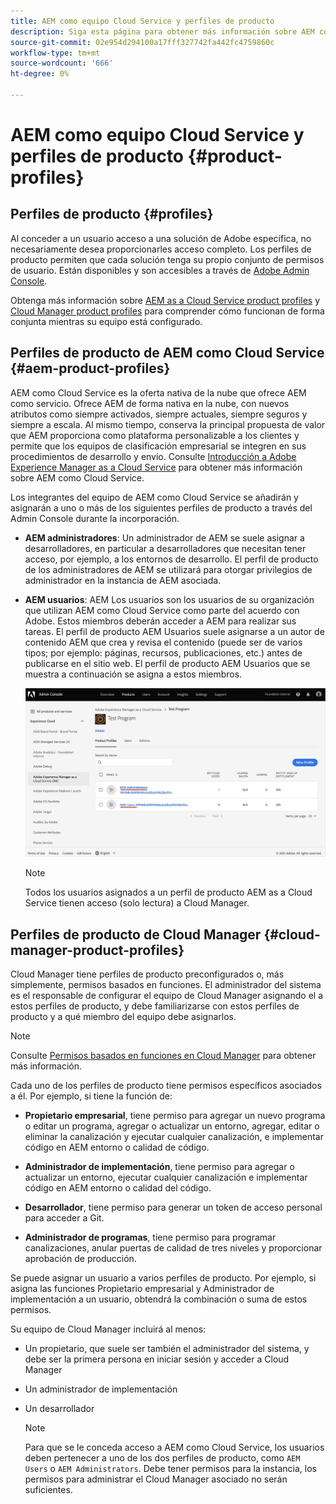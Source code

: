 ```yaml
---
title: AEM como equipo Cloud Service y perfiles de producto
description: Siga esta página para obtener más información sobre AEM como equipo Cloud Service y perfiles de producto.
source-git-commit: 02e954d294100a17fff327742fa442fc4759860c
workflow-type: tm+mt
source-wordcount: '666'
ht-degree: 0%

---
```



# AEM como equipo Cloud Service y perfiles de producto {#product-profiles}

## Perfiles de producto {#profiles}

Al conceder a un usuario acceso a una solución de Adobe específica, no necesariamente desea proporcionarles acceso completo. Los perfiles de producto permiten que cada solución tenga su propio conjunto de permisos de usuario. Están disponibles y son accesibles a través de [Adobe Admin Console](/help/onboarding/learn-concepts/admin-console.md).

Obtenga más información sobre [AEM as a Cloud Service product profiles](#aem-product-profiles) y [Cloud Manager product profiles](#cloud-manager-product-profiles) para comprender cómo funcionan de forma conjunta mientras su equipo está configurado.

## Perfiles de producto de AEM como Cloud Service {#aem-product-profiles}

AEM como Cloud Service es la oferta nativa de la nube que ofrece AEM como servicio. Ofrece AEM de forma nativa en la nube, con nuevos atributos como siempre activados, siempre actuales, siempre seguros y siempre a escala. Al mismo tiempo, conserva la principal propuesta de valor que AEM proporciona como plataforma personalizable a los clientes y permite que los equipos de clasificación empresarial se integren en sus procedimientos de desarrollo y envío. Consulte [Introducción a Adobe Experience Manager as a Cloud Service](https://experienceleague.adobe.com/docs/experience-manager-cloud-service/overview/introduction.html?lang=en) para obtener más información sobre AEM como Cloud Service.

Los integrantes del equipo de AEM como Cloud Service se añadirán y asignarán a uno o más de los siguientes perfiles de producto a través del Admin Console durante la incorporación.

* **AEM administradores**: Un administrador de AEM se suele asignar a desarrolladores, en particular a desarrolladores que necesitan tener acceso, por ejemplo, a los entornos de desarrollo. El perfil de producto de los administradores de AEM se utilizará para otorgar privilegios de administrador en la instancia de AEM asociada.

* **AEM usuarios**: AEM Los usuarios son los usuarios de su organización que utilizan AEM como Cloud Service como parte del acuerdo con Adobe. Estos miembros deberán acceder a AEM para realizar sus tareas. El perfil de producto AEM Usuarios suele asignarse a un autor de contenido AEM que crea y revisa el contenido (puede ser de varios tipos; por ejemplo: páginas, recursos, publicaciones, etc.) antes de publicarse en el sitio web. El perfil de producto AEM Usuarios que se muestra a continuación se asigna a estos miembros.

   ![](/help/onboarding/learn-concepts/assets/admin-console-profiles.png)

   >[!NOTE]
   >Todos los usuarios asignados a un perfil de producto AEM as a Cloud Service tienen acceso (solo lectura) a Cloud Manager.

## Perfiles de producto de Cloud Manager {#cloud-manager-product-profiles}

Cloud Manager tiene perfiles de producto preconfigurados o, más simplemente, permisos basados en funciones. El administrador del sistema es el responsable de configurar el equipo de Cloud Manager asignando el a estos perfiles de producto, y debe familiarizarse con estos perfiles de producto y a qué miembro del equipo debe asignarlos.
>[!NOTE]
>Consulte [Permisos basados en funciones en Cloud Manager](/help/onboarding/what-is-required/user-roles-permissions.md) para obtener más información.

Cada uno de los perfiles de producto tiene permisos específicos asociados a él. Por ejemplo, si tiene la función de:

* **Propietario empresarial**, tiene permiso para agregar un nuevo programa o editar un programa, agregar o actualizar un entorno, agregar, editar o eliminar la canalización y ejecutar cualquier canalización, e implementar código en AEM entorno o calidad de código.

* **Administrador de implementación**, tiene permiso para agregar o actualizar un entorno, ejecutar cualquier canalización e implementar código en AEM entorno o calidad del código.

* **Desarrollador**, tiene permiso para generar un token de acceso personal para acceder a Git.

* **Administrador de programas**, tiene permiso para programar canalizaciones, anular puertas de calidad de tres niveles y proporcionar aprobación de producción.

Se puede asignar un usuario a varios perfiles de producto. Por ejemplo, si asigna las funciones Propietario empresarial y Administrador de implementación a un usuario, obtendrá la combinación o suma de estos permisos.

Su equipo de Cloud Manager incluirá al menos:

* Un propietario, que suele ser también el administrador del sistema, y debe ser la primera persona en iniciar sesión y acceder a Cloud Manager
* Un administrador de implementación
* Un desarrollador

   >[!NOTE]
   >Para que se le conceda acceso a AEM como Cloud Service, los usuarios deben pertenecer a uno de los dos perfiles de producto, como `AEM Users` o `AEM Administrators`. Debe tener permisos para la instancia, los permisos para administrar el Cloud Manager asociado no serán suficientes.